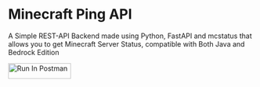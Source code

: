 # Minecraft Ping API

A Simple REST-API Backend made using Python, FastAPI and mcstatus that allows you to get Minecraft Server Status, compatible with Both Java and Bedrock Edition

[<img src="https://run.pstmn.io/button.svg" alt="Run In Postman" style="width: 128px; height: 32px;">](https://app.getpostman.com/run-collection/28559530-84b4a32b-c0b3-4e01-b1c9-30f21990e8a7?action=collection%2Ffork&source=rip_markdown&collection-url=entityId%3D28559530-84b4a32b-c0b3-4e01-b1c9-30f21990e8a7%26entityType%3Dcollection%26workspaceId%3D70495e86-9fb3-4c91-8300-402ac38510cc)